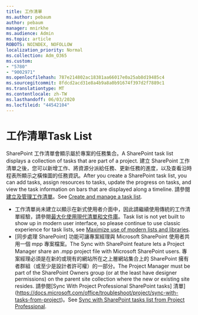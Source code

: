 ```yaml
---
title: 工作清單
ms.author: pebaum
author: pebaum
manager: mnirkhe
ms.audience: Admin
ms.topic: article
ROBOTS: NOINDEX, NOFOLLOW
localization_priority: Normal
ms.collection: Adm_O365
ms.custom:
- "5780"
- "9002971"
ms.openlocfilehash: 787e214802ac18381aa66017e0a25ab8d19485c4
ms.sourcegitcommit: 8fdcd2acd31e8a4b9a8a0b91674f397d2f7889c1
ms.translationtype: MT
ms.contentlocale: zh-TW
ms.lasthandoff: 06/03/2020
ms.locfileid: "44542104"
---
```

# <a name="task-list"></a><span data-ttu-id="f727d-102">工作清單</span><span class="sxs-lookup"><span data-stu-id="f727d-102">Task List</span></span>

<span data-ttu-id="f727d-103">SharePoint 工作清單會顯示屬於專案的任務集合。</span><span class="sxs-lookup"><span data-stu-id="f727d-103">A SharePoint task list displays a collection of tasks that are part of a project.</span></span> <span data-ttu-id="f727d-104">建立 SharePoint 工作清單之後，您可以新增工作、將資源分派給任務、更新任務的進度，以及查看沿時程表所顯示之橫條圖的任務資訊。</span><span class="sxs-lookup"><span data-stu-id="f727d-104">After you create a SharePoint task list, you can add tasks, assign resources to tasks, update the progress on tasks, and view the task information on bars that are displayed along a timeline.</span></span> <span data-ttu-id="f727d-105">請參閱[建立及管理工作清單](https://support.microsoft.com/office/create-and-manage-a-project-task-list-466ad207-46fd-4c77-9af1-41bc23cec21a)。</span><span class="sxs-lookup"><span data-stu-id="f727d-105">See [Create and manage a task list](https://support.microsoft.com/office/create-and-manage-a-project-task-list-466ad207-46fd-4c77-9af1-41bc23cec21a).</span></span>  

-   <span data-ttu-id="f727d-106">工作清單尚未建立以顯示在新式使用者介面中，因此請繼續使用傳統的工作清單經驗，請參閱[最大化使用現代清單和文件庫](https://docs.microsoft.com/sharepoint/dev/transform/modernize-userinterface-lists-and-libraries)。</span><span class="sxs-lookup"><span data-stu-id="f727d-106">Task list is not yet built to show up in modern user interface, so please continue to use classic experience for task lists, see [Maximize use of modern lists and libraries](https://docs.microsoft.com/sharepoint/dev/transform/modernize-userinterface-lists-and-libraries).</span></span>
-   <span data-ttu-id="f727d-107">[同步處理 SharePoint] 功能可讓專案經理與 Microsoft SharePoint 使用者共用一個 mpp 專案檔案。</span><span class="sxs-lookup"><span data-stu-id="f727d-107">The Sync with SharePoint feature lets a Project Manager share an .mpp project file with Microsoft SharePoint users.</span></span> <span data-ttu-id="f727d-108">專案經理必須是在新的或現有的網站所在之上層網站集合上的 SharePoint 擁有者群組（或至少是設計者許可權）的一部分。</span><span class="sxs-lookup"><span data-stu-id="f727d-108">The Project Manager must be part of the SharePoint Owners group (or at the least have designer permissions) on the parent site collection where the new or existing site resides.</span></span> <span data-ttu-id="f727d-109">請參閱[Sync With Project Professional SharePoint tasks] 清單](https://docs.microsoft.com/office/troubleshoot/project/sync-with-tasks-from-project)。</span><span class="sxs-lookup"><span data-stu-id="f727d-109">See [Sync with SharePoint tasks list from Project Professional](https://docs.microsoft.com/office/troubleshoot/project/sync-with-tasks-from-project).</span></span>